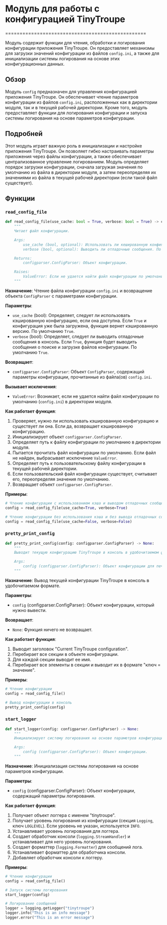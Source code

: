 # Модуль для работы с конфигурацией TinyTroupe
=================================================

Модуль содержит функции для чтения, обработки и логирования конфигурации приложения TinyTroupe.
Он предоставляет механизмы для загрузки значений конфигурации из файлов `config.ini`,
а также для инициализации системы логирования на основе этих конфигурационных данных.

## Обзор

Модуль `config` предназначен для управления конфигурацией приложения TinyTroupe. Он обеспечивает чтение параметров конфигурации из файлов `config.ini`, расположенных как в директории модуля, так и в текущей рабочей директории. Кроме того, модуль предоставляет функции для логирования конфигурации и запуска системы логирования на основе параметров конфигурации.

## Подробней

Этот модуль играет важную роль в инициализации и настройке приложения TinyTroupe. Он позволяет гибко настраивать параметры приложения через файлы конфигурации, а также обеспечивает централизованное управление логированием.
Модуль определяет порядок загрузки конфигурации, сначала загружая значения по умолчанию из файла в директории модуля, а затем переопределяя их значениями из файла в текущей рабочей директории (если такой файл существует).

## Функции

### `read_config_file`

```python
def read_config_file(use_cache: bool = True, verbose: bool = True) -> configparser.ConfigParser:
    """
    Читает файл конфигурации.

    Args:
        use_cache (bool, optional): Использовать ли кешированную конфигурацию. По умолчанию True.
        verbose (bool, optional): Выводить ли отладочные сообщения. По умолчанию True.

    Returns:
        configparser.ConfigParser: Объект конфигурации.

    Raises:
        ValueError: Если не удается найти файл конфигурации по умолчанию.
    """
```

**Назначение**: Чтение файла конфигурации `config.ini` и возвращение объекта `ConfigParser` с параметрами конфигурации.

**Параметры**:
- `use_cache` (bool): Определяет, следует ли использовать кэшированную конфигурацию, если она доступна. Если `True` и конфигурация уже была загружена, функция вернет кэшированную версию. По умолчанию `True`.
- `verbose` (bool): Определяет, следует ли выводить отладочные сообщения в консоль. Если `True`, функция будет выводить сообщения о поиске и загрузке файлов конфигурации. По умолчанию `True`.

**Возвращает**:
- `configparser.ConfigParser`: Объект `ConfigParser`, содержащий параметры конфигурации, прочитанные из файла(ов) `config.ini`.

**Вызывает исключения**:
- `ValueError`: Возникает, если не удается найти файл конфигурации по умолчанию (`config.ini`) в директории модуля.

**Как работает функция**:
1. Проверяет, нужно ли использовать кэшированную конфигурацию и существует ли она. Если да, возвращает кэшированную конфигурацию.
2. Инициализирует объект `configparser.ConfigParser`.
3. Определяет путь к файлу конфигурации по умолчанию в директории модуля.
4. Пытается прочитать файл конфигурации по умолчанию. Если файл не найден, выбрасывает исключение `ValueError`.
5. Определяет путь к пользовательскому файлу конфигурации в текущей рабочей директории.
6. Если пользовательский файл конфигурации существует, считывает его, переопределяя значения по умолчанию.
7. Возвращает объект `configparser.ConfigParser`.

**Примеры**:

```python
# Чтение конфигурации с использованием кэша и выводом отладочных сообщений
config = read_config_file(use_cache=True, verbose=True)

# Чтение конфигурации без использования кэша и без вывода отладочных сообщений
config = read_config_file(use_cache=False, verbose=False)
```

### `pretty_print_config`

```python
def pretty_print_config(config: configparser.ConfigParser) -> None:
    """
    Выводит текущую конфигурацию TinyTroupe в консоль в удобочитаемом формате.

    Args:
        config (configparser.ConfigParser): Объект конфигурации для печати.
    """
```

**Назначение**: Вывод текущей конфигурации TinyTroupe в консоль в удобочитаемом формате.

**Параметры**:
- `config` (configparser.ConfigParser): Объект конфигурации, который нужно вывести.

**Возвращает**:
- `None`: Функция ничего не возвращает.

**Как работает функция**:
1. Выводит заголовок "Current TinyTroupe configuration".
2. Перебирает все секции в объекте конфигурации.
3. Для каждой секции выводит ее имя.
4. Перебирает все элементы в секции и выводит их в формате "ключ = значение".

**Примеры**:

```python
# Чтение конфигурации
config = read_config_file()

# Вывод конфигурации в консоль
pretty_print_config(config)
```

### `start_logger`

```python
def start_logger(config: configparser.ConfigParser) -> None:
    """
    Инициализирует систему логирования на основе параметров конфигурации.

    Args:
        config (configparser.ConfigParser): Объект конфигурации.
    """
```

**Назначение**: Инициализация системы логирования на основе параметров конфигурации.

**Параметры**:
- `config` (configparser.ConfigParser): Объект конфигурации, содержащий параметры логирования.

**Как работает функция**:
1. Получает объект логгера с именем "tinytroupe".
2. Получает уровень логирования из конфигурации (секция `Logging`, ключ `LOGLEVEL`). Если уровень не указан, используется `INFO`.
3. Устанавливает уровень логирования для логгера.
4. Создает обработчик консоли (`logging.StreamHandler`) и устанавливает для него уровень логирования.
5. Создает форматтер (`logging.Formatter`) для сообщений лога.
6. Устанавливает форматтер для обработчика консоли.
7. Добавляет обработчик консоли к логгеру.

**Примеры**:

```python
# Чтение конфигурации
config = read_config_file()

# Запуск системы логирования
start_logger(config)

# Логирование сообщений
logger = logging.getLogger("tinytroupe")
logger.info("This is an info message")
logger.error("This is an error message")
```